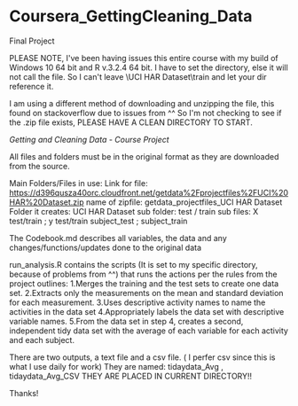 # Coursera_GettingCleaning_Data
Final Project

PLEASE NOTE, I've been having issues this entire course with my build of Windows 10 64 bit and R v.3.2.4 64 bit.
I have to set the directory, else it will not call the file. So I can't leave \\UCI HAR Dataset\\train and let your dir reference it.

I am using a different method of downloading and unzipping the file, this found on stackoverflow due to issues from ^^
So I'm not checking to see if the .zip file exists, PLEASE HAVE A CLEAN DIRECTORY TO START.

*Getting and Cleaning Data - Course Project*

All files and folders must be in the original format as they are downloaded from the source.

Main Folders/Files in use: 
	Link for file: https://d396qusza40orc.cloudfront.net/getdata%2Fprojectfiles%2FUCI%20HAR%20Dataset.zip
	name of zipfile: getdata_projectfiles_UCI HAR Dataset
	Folder it creates: UCI HAR Dataset
		sub folder: test / train
		sub files: X test/train ; y test/train
			   subject_test ; subject_train


The Codebook.md describes all variables, the data and any changes/functions/updates done to the original data

run_analysis.R contains the scripts (It is set to my specific directory, because of problems from ^^) that runs the actions per the rules from the project outlines:
	1.Merges the training and the test sets to create one data set.
	2.Extracts only the measurements on the mean and standard deviation for each measurement. 
	3.Uses descriptive activity names to name the activities in the data set
	4.Appropriately labels the data set with descriptive variable names. 
	5.From the data set in step 4, creates a second, independent tidy data set with the average of each variable for each activity and each subject.

There are two outputs, a text file and a csv file. ( I perfer csv since this is what I use daily for work)
They are named: tidaydata_Avg , tidaydata_Avg_CSV
THEY ARE PLACED IN CURRENT DIRECTORY!!

Thanks!
